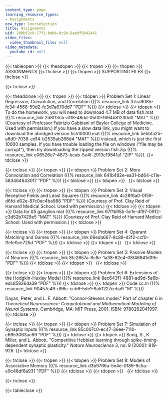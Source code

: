 ```yaml
---
content_type: page
learning_resource_types:
- Assignments
ocw_type: CourseSection
title: Assignments
uid: 20bbf2c9-77f1-bebb-8c9b-8aedf9842441
video_files:
  video_thumbnail_file: null
video_metadata:
  youtube_id: null
---
```


{{< tableopen >}}
{{< theadopen >}}
{{< tropen >}}
{{< thopen >}}
ASSIGNMENTS
{{< thclose >}}
{{< thopen >}}
SUPPORTING FILES
{{< thclose >}}

{{< trclose >}}

{{< theadclose >}}
{{< tropen >}}
{{< tdopen >}}
Problem Set 1: Linear Regression, Convolution, and Correlation ({{% resource_link 37ca9085-fc34-4568-59d2-fc3d7a670dd7 "PDF" %}})
{{< tdclose >}}
{{< tdopen >}}
To do the homework, you will need to download 4.7 MB of data fish.mat ({{% resource_link 2d8f13cb-a118-48dd-0b00-1694b81230d0 "MAT" %}}) (Courtesy of Professor Fabrizio Gabbiani of Baylor College of Medicine. Used with permission.) If you have a slow data link, you might want to download the abridged version fish10000.mat ({{% resource_link 5e5bfa25-a6d0-7038-ed14-b2539ab268d4 "MAT" %}}) instead, which is just the first 10000 samples. If you have trouble loading the file on windows ("file may be corrupt"), then try downloading the zipped version fish.zip ({{% resource_link e06526e7-4873-bcab-5e4f-2913e19841a1 "ZIP" %}}).
{{< tdclose >}}

{{< trclose >}}
{{< tropen >}}
{{< tdopen >}}
Problem Set 2: More Convolution and Correlation ({{% resource_link 641b482e-ea31-bd64-c11e-5834646430f7 "PDF" %}})
{{< tdclose >}}
{{< tdopen >}}
 
{{< tdclose >}}

{{< trclose >}}
{{< tropen >}}
{{< tdopen >}}
Problem Set 3: Visual Receptive Fields and Least Squares ({{% resource_link 4c28f6a0-0f59-d6fd-d02e-87c0ec4ba988 "PDF" %}}) (Courtesy of Prof. Clay Reid of Harvard Medical School. Used with permission.)
{{< tdclose >}}
{{< tdopen >}}
Data for #5 ganglion.mat ({{% resource_link 67f1b95b-5c1e-df97-0912-c3d52b7429e5 "MAT" %}}) (Courtesy of Prof. Clay Reid of Harvard Medical School. Used with permission.)
{{< tdclose >}}

{{< trclose >}}
{{< tropen >}}
{{< tdopen >}}
Problem Set 4: Operant Matching and Games ({{% resource_link 69eda667-8c88-d2f2-ccf0-ffefe0ce725d "PDF" %}})
{{< tdclose >}}
{{< tdopen >}}
 
{{< tdclose >}}

{{< trclose >}}
{{< tropen >}}
{{< tdopen >}}
Problem Set 5: Passive Models of Neurons ({{% resource_link 8fc2657a-8c8e-1a38-62e4-08f46841d39e "PDF" %}})
{{< tdclose >}}
{{< tdopen >}}
 
{{< tdclose >}}

{{< trclose >}}
{{< tropen >}}
{{< tdopen >}}
Problem Set 6: Extensions of the Hodgkin-Huxley Model ({{% resource_link 8ec643f1-4881-ad9d-5e6b-edc85836da39 "PDF" %}})
{{< tdclose >}}
{{< tdopen >}}
Code cc.m ({{% resource_link 90457c49-d96c-ccb6-5de1-9a51227ceba9 "M" %}})  
  
Dayan, Peter, and L. F. Abbott. "Connor-Stevens model." Part of chapter 6 in _Theoretical Neuroscience: Computational and Mathematical Modeling of Neural Systems_. Cambridge, MA: MIT Press, 2001. ISBN: 9780262041997.
{{< tdclose >}}

{{< trclose >}}
{{< tropen >}}
{{< tdopen >}}
Problem Set 7: Simulation of Synaptic Inputs ({{% resource_link 85c007c0-ec47-36ee-7110-c6953063ac69 "PDF" %}})
{{< tdclose >}}
{{< tdopen >}}
Song, S., K. Miller, and L. Abbott. "Competitive Hebbian learning through spike-timing-dependent synaptic plasticity." _Nature Neuroscience_ 3, no. 9 (2000): 919-926.
{{< tdclose >}}

{{< trclose >}}
{{< tropen >}}
{{< tdopen >}}
Problem Set 8: Models of Associative Memory ({{% resource_link d3b9766a-5e4e-0189-9c5a-e9c48df6a931 "PDF" %}})
{{< tdclose >}}
{{< tdopen >}}
 
{{< tdclose >}}

{{< trclose >}}

{{< tableclose >}}